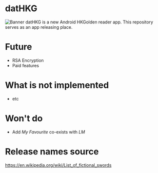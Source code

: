 # datHKG #
![Banner](https://na.cx/i/175UHz.png)
datHKG is a new Android HKGolden reader app. This repository serves as an app releasing place.

# Future ##
- RSA Encryption
- Paid features

# What is not implemented ##
- etc

# Won't do ##
- Add *My Favourite* co-exists with *LM*

# Release names source ##
https://en.wikipedia.org/wiki/List_of_fictional_swords

